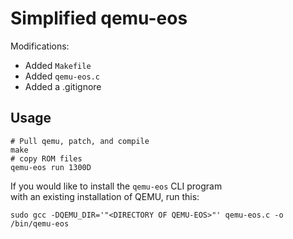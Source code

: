 # Simplified qemu-eos
Modifications:  
- Added `Makefile`
- Added `qemu-eos.c`
- Added a .gitignore

## Usage
```
# Pull qemu, patch, and compile
make
# copy ROM files
qemu-eos run 1300D
```

If you would like to install the `qemu-eos` CLI program  
with an existing installation of QEMU, run this:  
```
sudo gcc -DQEMU_DIR='"<DIRECTORY OF QEMU-EOS>"' qemu-eos.c -o /bin/qemu-eos
```
